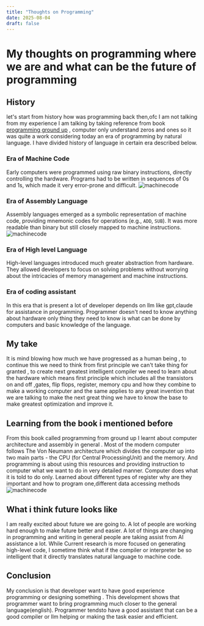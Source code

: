 ```yaml
---
title: "Thoughts on Programming"
date: 2025-08-04
draft: false
---
```


# My thoughts on programming where we are and what can be the future of programming

## History

let's start from history how was programming back then,ofc I am not talking from my experience I am talking by taking reference from book [programming ground up](https://download-mirror.savannah.gnu.org/releases/pgubook/ProgrammingGroundUp-1-0-booksize.pdf) , computer only understand zeros and ones so it was quite a work considering today an era of programming by natural language. I have divided history of language in certain era described below.

### Era of Machine Code

Early computers were programmed using raw binary instructions, directly controlling the hardware. Programs had to be written in sequences of 0s and 1s, which made it very error-prone and difficult.
![machinecode](/images/punchcard.jpg)

### Era of Assembly Language

Assembly languages emerged as a symbolic representation of machine code, providing mnemonic codes for operations (e.g., `ADD`, `SUB`). It was more readable than binary but still closely mapped to machine instructions.
![machinecode](/images/asmvsmachine.jpg)

### Era of High level Language

High-level languages introduced much greater abstraction from hardware. They allowed developers to focus on solving problems without worrying about the intricacies of memory management and machine instructions.

### Era of coding assistant

In this era that is present a lot of developer depends on llm like gpt,claude for assistance in programming. Programmer doesn't need to know anything about hardware only thing they need to know is what can be done by computers and basic knowledge of the language.

## My take

It is mind blowing how much we have progressed as a human being , to continue this we need to think from first principle we can't take thing for granted , to create next greatest intelligent compiler we need to learn about the hardware which means first principle which includes all the transistors on and off ,gates, flip flops, register, memory cpu and how they combine to make a working computer and the same applies to any great invention that we are talking to make the next great thing we have to know the base to make greatest optimization and improve it.

## Learning from the book i mentioned before

From this book called programming from ground up I learnt about computer architecture and assembly in general .
Most of the modern computer follows The Von Neumann architecture which divides the computer up into two main parts - the CPU (for Central ProcessingUnit) and the memory. And programming is about using this resources and providing instruction to computer what we want to do in very detailed manner. Computer does what it is told to do only. Learned about different types of register why are they important and how to program one,different data accessing methods
![machinecode](/images/thevonneuman.png)

## What i think future looks like

I am really excited about future we are going to. A lot of people are working hard enough to make future better and easier. A lot of things are changing in programming and writing in general people are taking assist from AI assistance a lot. While Current research is more focused on generating high-level code, I sometime think what if the compiler or interpreter be so intelligent that it directly translates natural language to machine code.

## Conclusion

My conclusion is that developer want to have good experience programming or designing something . This development shows that programmer want to bring programming much closer to the general language(english). Programmer tendsto have a good assistant that can be a good compiler or llm helping or making the task easier and efficient.

